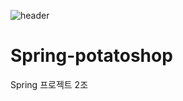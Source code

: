 ![header](https://capsule-render.vercel.app/api?type=wave&color=auto&height=300&section=header&text=capsule%20render&fontSize=90)
# Spring-potatoshop
Spring 프로젝트 2조
